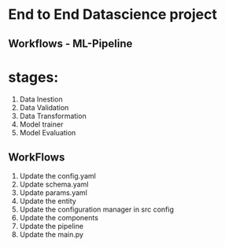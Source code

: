 # End to End Datascience project

## Workflows - ML-Pipeline

# stages:
1. Data Inestion
2. Data Validation
3. Data Transformation
4. Model trainer
5. Model Evaluation

## WorkFlows

1. Update the config.yaml
2. Update schema.yaml
3. Update params.yaml
4. Update the entity
5. Update the configuration manager in src config
6. Update the components
7. Update the pipeline
8. Update the main.py